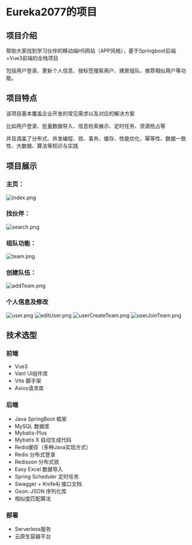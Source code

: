 # Eureka2077的项目
## 项目介绍
帮助大家找到学习伙伴的移动端H5网站（APP风格），基于Springboot后端+Vue3前端的全栈项目

包括用户登录、更新个人信息、按标签搜索用户、建房组队、推荐相似用户等功能。
## 项目特点
该项目基本覆盖企业开发的常见需求以及对应的解决方案

比如用户登录、批量数据导入、信息检索展示、定时任务、资源抢占等

并且涵盖了分布式、并发编程、锁、事务、缓存、性能优化、幂等性、数据一致性、大数据、算法等知识与实践
## 项目展示
### 主页：
![index.png](pictures/index.png)
### 找伙伴：
![search.png](pictures/search.png)
### 组队功能：
![team.png](pictures/team.png)
### 创建队伍：
![addTeam.png](pictures/addTeam.png)
### 个人信息及修改
![user.png](pictures/user.png)
![editUser.png](pictures/editUser.png)
![userCreateTeam.png](pictures/userCreateTeam.png)
![userJoinTeam.png](pictures/userJoinTeam.png)
###
## 技术选型
### 前端
* Vue3
* Vant UI组件库
* Vite 脚手架
* Axios请求库
### 后端
* Java SpringBoot 框架
* MySQL 数据库
* Mybatis-Plus
* Mybatis X 自动生成代码
* Redis缓存（多种Java实现方式）
* Redis 分布式登录
* Redisson 分布式锁
* Easy Excel 数据导入
* Spring Scheduler 定时任务
* Swagger + Knife4j 接口文档
* Gson: JSON 序列化库
* 相似度匹配算法
### 部署
* Serverless服务
* 云原生容器平台